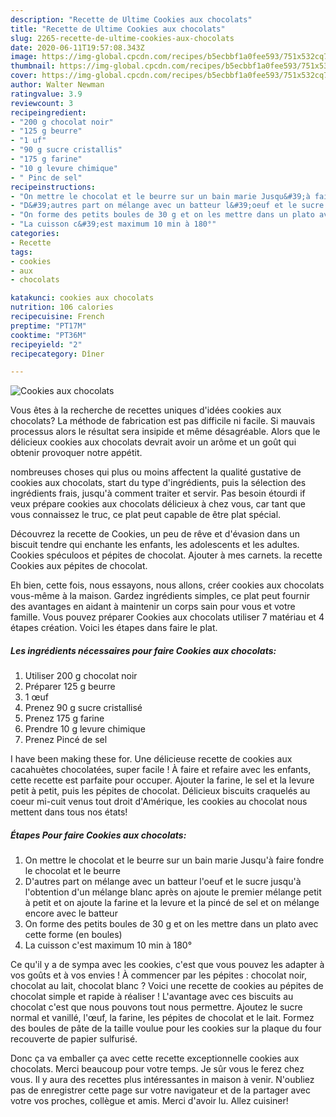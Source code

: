 ```yaml
---
description: "Recette de Ultime Cookies aux chocolats"
title: "Recette de Ultime Cookies aux chocolats"
slug: 2265-recette-de-ultime-cookies-aux-chocolats
date: 2020-06-11T19:57:08.343Z
image: https://img-global.cpcdn.com/recipes/b5ecbbf1a0fee593/751x532cq70/cookies-aux-chocolats-photo-principale-de-la-recette.jpg
thumbnail: https://img-global.cpcdn.com/recipes/b5ecbbf1a0fee593/751x532cq70/cookies-aux-chocolats-photo-principale-de-la-recette.jpg
cover: https://img-global.cpcdn.com/recipes/b5ecbbf1a0fee593/751x532cq70/cookies-aux-chocolats-photo-principale-de-la-recette.jpg
author: Walter Newman
ratingvalue: 3.9
reviewcount: 3
recipeingredient:
- "200 g chocolat noir"
- "125 g beurre"
- "1 uf"
- "90 g sucre cristallis"
- "175 g farine"
- "10 g levure chimique"
- " Pinc de sel"
recipeinstructions:
- "On mettre le chocolat et le beurre sur un bain marie Jusqu&#39;à faire fondre le chocolat et le beurre"
- "D&#39;autres part on mélange avec un batteur l&#39;oeuf et le sucre jusqu&#39;à l&#39;obtention d&#39;un mélange blanc après on ajoute le premier mélange petit à petit et on ajoute la farine et la levure et la pincé de sel et on mélange encore avec le batteur"
- "On forme des petits boules de 30 g et on les mettre dans un plato avec cette forme (en boules)"
- "La cuisson c&#39;est maximum 10 min à 180°"
categories:
- Recette
tags:
- cookies
- aux
- chocolats

katakunci: cookies aux chocolats 
nutrition: 106 calories
recipecuisine: French
preptime: "PT17M"
cooktime: "PT36M"
recipeyield: "2"
recipecategory: Dîner

---
```



![Cookies aux chocolats](https://img-global.cpcdn.com/recipes/b5ecbbf1a0fee593/751x532cq70/cookies-aux-chocolats-photo-principale-de-la-recette.jpg)

Vous êtes à la recherche de recettes uniques d'idées cookies aux chocolats? La méthode de fabrication est pas difficile ni facile. Si mauvais processus alors le résultat sera insipide et même désagréable. Alors que le délicieux cookies aux chocolats devrait avoir un arôme et un goût qui obtenir provoquer notre appétit.

nombreuses choses qui plus ou moins affectent la qualité gustative de cookies aux chocolats, start du type d'ingrédients, puis la sélection des ingrédients frais, jusqu'à comment traiter et servir. Pas besoin étourdi if veux prépare cookies aux chocolats délicieux à chez vous, car tant que vous connaissez le truc, ce plat peut capable de être plat spécial.

Découvrez la recette de Cookies, un peu de rêve et d&#39;évasion dans un biscuit tendre qui enchante les enfants, les adolescents et les adultes. Cookies spéculoos et pépites de chocolat. Ajouter à mes carnets. la recette Cookies aux pépites de chocolat.


Eh bien, cette fois, nous essayons, nous allons, créer cookies aux chocolats vous-même à la maison. Gardez ingrédients simples, ce plat peut fournir des avantages en aidant à maintenir un corps sain pour vous et votre famille. Vous pouvez préparer Cookies aux chocolats utiliser 7 matériau et 4 étapes création. Voici les étapes dans faire le plat.

<!--inarticleads1-->

##### Les ingrédients nécessaires pour faire Cookies aux chocolats:

1. Utiliser 200 g chocolat noir
1. Préparer 125 g beurre
1.  1 œuf
1. Prenez 90 g sucre cristallisé
1. Prenez 175 g farine
1. Prendre 10 g levure chimique
1. Prenez  Pincé de sel


I have been making these for. Une délicieuse recette de cookies aux cacahuètes chocolatées, super facile ! À faire et refaire avec les enfants, cette recette est parfaite pour occuper. Ajouter la farine, le sel et la levure petit à petit, puis les pépites de chocolat. Délicieux biscuits craquelés au coeur mi-cuit venus tout droit d&#39;Amérique, les cookies au chocolat nous mettent dans tous nos états! 

<!--inarticleads2-->

##### Étapes Pour faire Cookies aux chocolats:

1. On mettre le chocolat et le beurre sur un bain marie Jusqu&#39;à faire fondre le chocolat et le beurre
1. D&#39;autres part on mélange avec un batteur l&#39;oeuf et le sucre jusqu&#39;à l&#39;obtention d&#39;un mélange blanc après on ajoute le premier mélange petit à petit et on ajoute la farine et la levure et la pincé de sel et on mélange encore avec le batteur
1. On forme des petits boules de 30 g et on les mettre dans un plato avec cette forme (en boules)
1. La cuisson c&#39;est maximum 10 min à 180°


Ce qu&#39;il y a de sympa avec les cookies, c&#39;est que vous pouvez les adapter à vos goûts et à vos envies ! À commencer par les pépites : chocolat noir, chocolat au lait, chocolat blanc ? Voici une recette de cookies au pépites de chocolat simple et rapide à réaliser ! L&#39;avantage avec ces biscuits au chocolat c&#39;est que nous pouvons tout nous permettre. Ajoutez le sucre normal et vanillé, l&#39;œuf, la farine, les pépites de chocolat et le lait. Formez des boules de pâte de la taille voulue pour les cookies sur la plaque du four recouverte de papier sulfurisé. 


Donc ça va emballer ça avec cette recette exceptionnelle cookies aux chocolats. Merci beaucoup pour votre temps. Je sûr vous le ferez chez vous. Il y aura des recettes plus  intéressantes in maison à venir. N'oubliez pas de enregistrer cette page sur votre navigateur et de la partager avec votre vos proches, collègue et amis. Merci d'avoir lu. Allez cuisiner!
